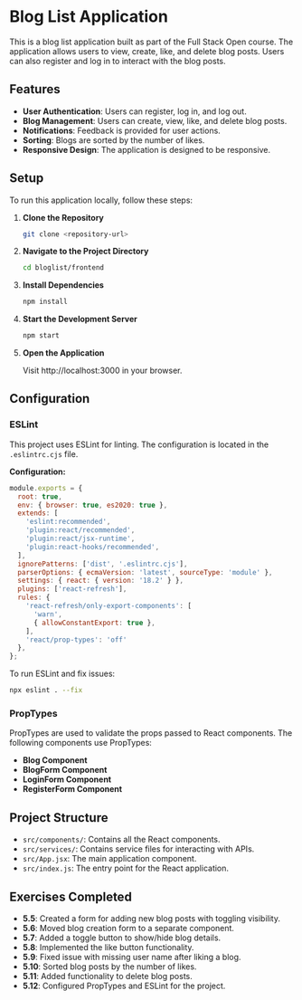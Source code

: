 
# Blog List Application

This is a blog list application built as part of the Full Stack Open course. The application allows users to view, create, like, and delete blog posts. Users can also register and log in to interact with the blog posts.

## Features

- **User Authentication**: Users can register, log in, and log out.
- **Blog Management**: Users can create, view, like, and delete blog posts.
- **Notifications**: Feedback is provided for user actions.
- **Sorting**: Blogs are sorted by the number of likes.
- **Responsive Design**: The application is designed to be responsive.

## Setup

To run this application locally, follow these steps:

1. **Clone the Repository**

   ```bash
   git clone <repository-url>
   ```

2. **Navigate to the Project Directory**

   ```bash
   cd bloglist/frontend
   ```

3. **Install Dependencies**

   ```bash
   npm install
   ```

4. **Start the Development Server**

   ```bash
   npm start
   ```

5. **Open the Application**

   Visit http://localhost:3000 in your browser.

## Configuration

### ESLint

This project uses ESLint for linting. The configuration is located in the `.eslintrc.cjs` file.

**Configuration:**

```js
module.exports = {
  root: true,
  env: { browser: true, es2020: true },
  extends: [
    'eslint:recommended',
    'plugin:react/recommended',
    'plugin:react/jsx-runtime',
    'plugin:react-hooks/recommended',
  ],
  ignorePatterns: ['dist', '.eslintrc.cjs'],
  parserOptions: { ecmaVersion: 'latest', sourceType: 'module' },
  settings: { react: { version: '18.2' } },
  plugins: ['react-refresh'],
  rules: {
    'react-refresh/only-export-components': [
      'warn',
      { allowConstantExport: true },
    ],
    'react/prop-types': 'off'
  },
};
```

To run ESLint and fix issues:

```bash
npx eslint . --fix
```

### PropTypes

PropTypes are used to validate the props passed to React components. The following components use PropTypes:

- **Blog Component**
- **BlogForm Component**
- **LoginForm Component**
- **RegisterForm Component**

## Project Structure

- `src/components/`: Contains all the React components.
- `src/services/`: Contains service files for interacting with APIs.
- `src/App.jsx`: The main application component.
- `src/index.js`: The entry point for the React application.

## Exercises Completed

- **5.5**: Created a form for adding new blog posts with toggling visibility.
- **5.6**: Moved blog creation form to a separate component.
- **5.7**: Added a toggle button to show/hide blog details.
- **5.8**: Implemented the like button functionality.
- **5.9**: Fixed issue with missing user name after liking a blog.
- **5.10**: Sorted blog posts by the number of likes.
- **5.11**: Added functionality to delete blog posts.
- **5.12**: Configured PropTypes and ESLint for the project.
